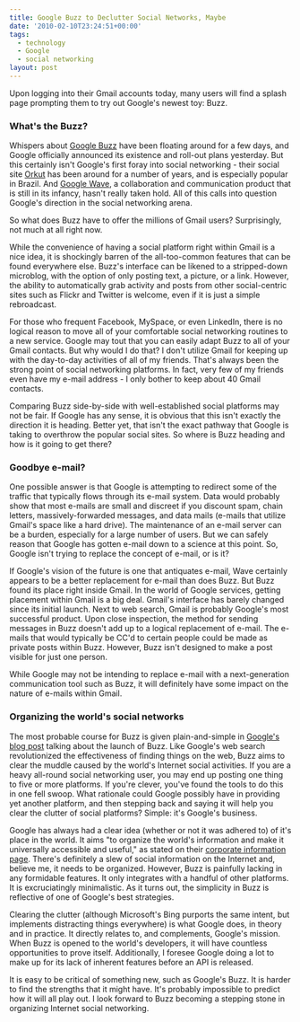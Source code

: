 ```yaml
---
title: Google Buzz to Declutter Social Networks, Maybe
date: '2010-02-10T23:24:51+00:00'
tags:
  - technology
  - Google
  - social networking
layout: post
---
```


Upon logging into their Gmail accounts today, many users will find a splash page prompting them to try out Google's newest toy: Buzz.

### What's the Buzz?

Whispers about [Google Buzz](http://www.google.com/buzz) have been floating around for a few days, and Google officially announced its existence and roll-out plans yesterday. But this certainly isn't Google's first foray into social networking - their social site [Orkut](http://www.orkut.com/) has been around for a number of years, and is especially popular in Brazil. And [Google Wave](http://wave.google.com/), a collaboration and communication product that is still in its infancy, hasn't really taken hold. All of this calls into question Google's direction in the social networking arena.

<!-- e -->
<span id="more"></span>

So what does Buzz have to offer the millions of Gmail users? Surprisingly, not much at all right now.

While the convenience of having a social platform right within Gmail is a nice idea, it is shockingly barren of the all-too-common features that can be found everywhere else. Buzz's interface can be likened to a stripped-down microblog, with the option of only posting text, a picture, or a link. However, the ability to automatically grab activity and posts from other social-centric sites such as Flickr and Twitter is welcome, even if it is just a simple rebroadcast.

For those who frequent Facebook, MySpace, or even LinkedIn, there is no logical reason to move all of your comfortable social networking routines to a new service. Google may tout that you can easily adapt Buzz to all of your Gmail contacts. But why would I do that? I don't utilize Gmail for keeping up with the day-to-day activities of all of my friends. That's always been the strong point of social networking platforms. In fact, very few of my friends even have my e-mail address - I only bother to keep about 40 Gmail contacts.

Comparing Buzz side-by-side with well-established social platforms may not be fair. If Google has any sense, it is obvious that this isn't exactly the direction it is heading. Better yet, that isn't the exact pathway that Google is taking to overthrow the popular social sites. So where is Buzz heading and how is it going to get there?

### Goodbye e-mail?

One possible answer is that Google is attempting to redirect some of the traffic that typically flows through its e-mail system. Data would probably show that most e-mails are small and discreet if you discount spam, chain letters, massively-forwarded messages, and data mails (e-mails that utilize Gmail's space like a hard drive). The maintenance of an e-mail server can be a burden, especially for a large number of users. But we can safely reason that Google has gotten e-mail down to a science at this point. So, Google isn't trying to replace the concept of e-mail, or is it?

If Google's vision of the future is one that antiquates e-mail, Wave certainly appears to be a better replacement for e-mail than does Buzz. But Buzz found its place right inside Gmail. In the world of Google services, getting placement within Gmail is a big deal. Gmail's interface has barely changed since its initial launch. Next to web search, Gmail is probably Google's most successful product. Upon close inspection, the method for sending messages in Buzz doesn't add up to a logical replacement of e-mail. The e-mails that would typically be CC'd to certain people could be made as private posts within Buzz. However, Buzz isn't designed to make a post visible for just one person.

While Google may not be intending to replace e-mail with a next-generation communication tool such as Buzz, it will definitely have some impact on the nature of e-mails within Gmail.

### Organizing the world's social networks

The most probable course for Buzz is given plain-and-simple in [Google's blog post](http://googleblog.blogspot.com/2010/02/introducing-google-buzz.html) talking about the launch of Buzz. Like Google's web search revolutionized the effectiveness of finding things on the web, Buzz aims to clear the muddle caused by the world's Internet social activities. If you are a heavy all-round social networking user, you may end up posting one thing to five or more platforms. If you're clever, you've found the tools to do this in one fell swoop. What rationale could Google possibly have in providing yet another platform, and then stepping back and saying it will help you clear the clutter of social platforms? Simple: it's Google's business.

Google has always had a clear idea (whether or not it was adhered to) of it's place in the world. It aims "to organize the world's information and make it universally accessible and useful," as stated on their [corporate information page](http://www.google.com/intl/en/corporate/). There's definitely a slew of social information on the Internet and, believe me, it needs to be organized. However, Buzz is painfully lacking in any formidable features. It only integrates with a handful of other platforms. It is excruciatingly minimalistic. As it turns out, the simplicity in Buzz is reflective of one of Google's best strategies.

Clearing the clutter (although Microsoft's Bing purports the same intent, but implements distracting things everywhere) is what Google does, in theory and in practice. It directly relates to, and complements, Google's mission. When Buzz is opened to the world's developers, it will have countless opportunities to prove itself. Additionally, I foresee Google doing a lot to make up for its lack of inherent features before an API is released.

It is easy to be critical of something new, such as Google's Buzz. It is harder to find the strengths that it might have. It's probably impossible to predict how it will all play out. I look forward to Buzz becoming a stepping stone in organizing Internet social networking.
